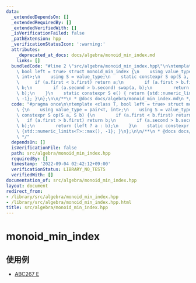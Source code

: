 ```yaml
---
data:
  _extendedDependsOn: []
  _extendedRequiredBy: []
  _extendedVerifiedWith: []
  _isVerificationFailed: false
  _pathExtension: hpp
  _verificationStatusIcon: ':warning:'
  attributes:
    _deprecated_at_docs: docs/algebra/monoid_min_index.md
    links: []
  bundledCode: "#line 2 \"src/algebra/monoid_min_index.hpp\"\n\ntemplate <class T,\
    \ bool left = true> struct monoid_min_index {\n    using value_type = pair<T,\
    \ int>;\n    using S = value_type;\n    static constexpr S op(S a, S b) {\n  \
    \      if (a.first < b.first) return a;\n        if (a.first > b.first) return\
    \ b;\n        if (a.second > b.second) swap(a, b);\n        return (left ? a :\
    \ b);\n    }\n    static constexpr S e() { return {std::numeric_limits<T>::max(),\
    \ -1}; }\n};\n\n/**\n * @docs docs/algebra/monoid_min_index.md\n */\n"
  code: "#pragma once\n\ntemplate <class T, bool left = true> struct monoid_min_index\
    \ {\n    using value_type = pair<T, int>;\n    using S = value_type;\n    static\
    \ constexpr S op(S a, S b) {\n        if (a.first < b.first) return a;\n     \
    \   if (a.first > b.first) return b;\n        if (a.second > b.second) swap(a,\
    \ b);\n        return (left ? a : b);\n    }\n    static constexpr S e() { return\
    \ {std::numeric_limits<T>::max(), -1}; }\n};\n\n/**\n * @docs docs/algebra/monoid_min_index.md\n\
    \ */"
  dependsOn: []
  isVerificationFile: false
  path: src/algebra/monoid_min_index.hpp
  requiredBy: []
  timestamp: '2022-09-04 02:42:12+09:00'
  verificationStatus: LIBRARY_NO_TESTS
  verifiedWith: []
documentation_of: src/algebra/monoid_min_index.hpp
layout: document
redirect_from:
- /library/src/algebra/monoid_min_index.hpp
- /library/src/algebra/monoid_min_index.hpp.html
title: src/algebra/monoid_min_index.hpp
---
```

# monoid_min_index

## 使用例

- [ABC267 E](https://atcoder.jp/contests/abc267/tasks/abc267_e)

